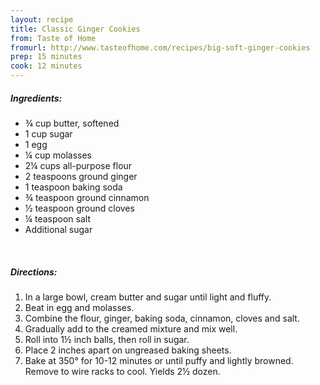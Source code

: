 ```yaml
---
layout: recipe
title: Classic Ginger Cookies
from: Taste of Home
fromurl: http://www.tasteofhome.com/recipes/big-soft-ginger-cookies
prep: 15 minutes
cook: 12 minutes
---
```


##### Ingredients:

* ¾ cup butter, softened
* 1 cup sugar
* 1 egg
* ¼ cup molasses
* 2¼ cups all-purpose flour
* 2 teaspoons ground ginger
* 1 teaspoon baking soda
* ¾ teaspoon ground cinnamon
* ½ teaspoon ground cloves
* ¼ teaspoon salt
* Additional sugar


<br>

##### Directions:

1. In a large bowl, cream butter and sugar until light and fluffy. 
2. Beat in egg and molasses. 
3. Combine the flour, ginger, baking soda, cinnamon, cloves and salt.
4. Gradually add to the creamed mixture and mix well.
5. Roll into 1½ inch balls, then roll in sugar. 
6. Place 2 inches apart on ungreased baking sheets. 
7. Bake at 350° for 10-12 minutes or until puffy and lightly browned. Remove to wire racks to cool. Yields 2½ dozen. 
